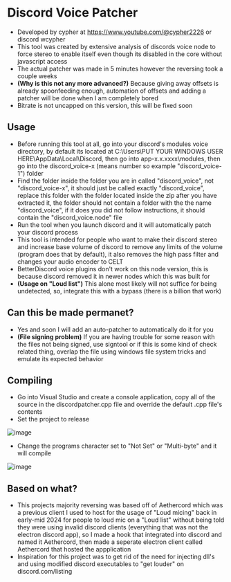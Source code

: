 # Discord Voice Patcher
- Developed by cypher at https://www.youtube.com/@cypher2226 or discord wcypher
- This tool was created by extensive analysis of discords voice node to force stereo to enable itself even though its disabled in the core without javascript access
- The actual patcher was made in 5 minutes however the reversing took a couple weeks
- **(Why is this not any more advanced?)** Because giving away offsets is already spoonfeeding enough, automation of offsets and adding a patcher will be done when I am completely bored
- Bitrate is not uncapped on this version, this will be fixed soon

## Usage
- Before running this tool at all, go into your discord's modules voice directory, by default its located at C:\Users\PUT YOUR WINDOWS USER HERE\AppData\Local\Discord, then go into app-x.x.xxxx\modules, then go into the discord_voice-x (means number so example "discord_voice-1") folder
- Find the folder inside the folder you are in called "discord_voice", not "discord_voice-x", it should just be called exactly "discord_voice", replace this folder with the folder located inside the zip after you have extracted it, the folder should not contain a folder with the the name "discord_voice", if it does you did not follow instructions, it should contain the "discord_voice.node" file
- Run the tool when you launch discord and it will automatically patch your discord process
- This tool is intended for people who want to make their discord stereo and increase base volume of discord to remove any limits of the volume (program does that by default), it also removes the high pass filter and changes your audio encoder to CELT
- BetterDiscord voice plugins don't work on this node version, this is because discord removed it in newer nodes which this was built for
- **(Usage on "Loud list")** This alone most likely will not suffice for being undetected, so, integrate this with a bypass (there is a billion that work)

## Can this be made permanet?
- Yes and soon I will add an auto-patcher to automatically do it for you
- **(File signing problem)** If you are having trouble for some reason with the files not being signed, use signtool or if this is some kind of check related thing, overlap the file using windows file system tricks and emulate its expected behavior

## Compiling
- Go into Visual Studio and create a console application, copy all of the source in the discordpatcher.cpp file and override the default .cpp file's contents
- Set the project to release 

![image](https://github.com/user-attachments/assets/4a1df9bc-46d6-4b88-a8b9-69bd38bb09da)
- Change the programs character set to "Not Set" or "Multi-byte" and it will compile

![image](https://github.com/user-attachments/assets/cb442aa5-2e08-42e5-83ae-7de702b01005)

## Based on what?
- This projects majority reversing was based off of Aethercord which was a previous client I used to host for the usage of "Loud micing" back in early-mid 2024 for people to loud mic on a "Loud list" without being told they were using invalid discord clients (everything that was not the electron discord app), so I made a hook that integrated into discord and named it Aethercord, then made a seperate electron client called Aethercord that hosted the appplication
- Inspiration for this project was to get rid of the need for injecting dll's and using modified discord executables to "get louder" on discord.com/listing
